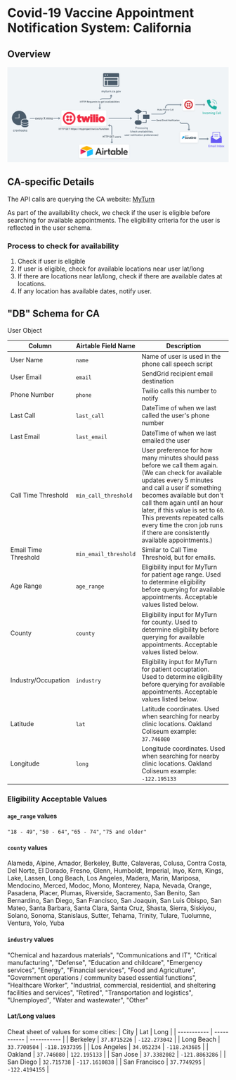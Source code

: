 # Covid-19 Vaccine Appointment Notification System: California

## Overview

![Service Diagram](assets/services.png)

## CA-specific Details

The API calls are querying the CA website: [MyTurn](https://myturn.ca.gov/)

As part of the availability check, we check if the user is eligible before searching for available appointments. The eligibility criteria for the user is reflected in the user schema.

### Process to check for availability
1) Check if user is eligible
2) If user is eligible, check for available locations near user lat/long
3) If there are locations near lat/long, check if there are available dates at locations.
4) If any location has available dates, notify user.


## "DB" Schema for CA

User Object

| Column      | Airtable Field Name | Description |
| ----------- | ----------- | ----------- |
| User Name      | `name`       | Name of user is used in the phone call speech script |
| User Email   | `email`        | SendGrid recipient email destination |
| Phone Number   | `phone`        | Twilio calls this number to notify |
| Last Call   | `last_call`        | DateTime of when we last called the user's phone number |
| Last Email   | `last_email`        | DateTime of when we last emailed the user |
| Call Time Threshold   | `min_call_threshold`        | User preference for how many minutes should pass before we call them again. (We can check for available updates every 5 minutes and call a user if something becomes available but don't call them again until an hour later, if this value is set to `60`. This prevents repeated calls every time the cron job runs if there are consistently available appointments.) |
| Email Time Threshold   | `min_email_threshold`        | Similar to Call Time Threshold, but for emails. |
| Age Range   | `age_range`        | Eligibility input for MyTurn for patient age range. Used to determine eligibility before querying for available appointments. Acceptable values listed below. |
| County   | `county`        | Eligibility input for MyTurn for county. Used to determine eligibility before querying for available appointments. Acceptable values listed below. |
| Industry/Occupation   | `industry`        | Eligibility input for MyTurn for patient occuptation. Used to determine eligibility before querying for available appointments. Acceptable values listed below. |
| Latitude   | `lat`        | Latitude coordinates. Used when searching for nearby clinic locations. Oakland Coliseum example: `37.746080` |
| Longitude   | `long`        | Longitude coordinates. Used when searching for nearby clinic locations. Oakland Coliseum example: `-122.195133` |

### Eligibility Acceptable Values

#### `age_range` values
`"18 - 49"`, `"50 - 64"`, `"65 - 74"`, `"75 and older"`

#### `county` values
Alameda, Alpine, Amador, Berkeley, Butte, Calaveras, Colusa, Contra Costa, Del Norte, El Dorado, Fresno, Glenn, Humboldt, Imperial, Inyo, Kern, Kings, Lake, Lassen, Long Beach, Los Angeles, Madera, Marin, Mariposa, Mendocino, Merced, Modoc, Mono, Monterey, Napa, Nevada, Orange, Pasadena, Placer, Plumas, Riverside, Sacramento, San Benito, San Bernardino, San Diego, San Francisco, San Joaquin, San Luis Obispo, San Mateo, Santa Barbara, Santa Clara, Santa Cruz, Shasta, Sierra, Siskiyou, Solano, Sonoma, Stanislaus, Sutter, Tehama, Trinity, Tulare, Tuolumne, Ventura, Yolo, Yuba

#### `industry` values

"Chemical and hazardous materials", "Communications and IT", "Critical manufacturing", "Defense", "Education and childcare", "Emergency services", "Energy", "Financial services", "Food and Agriculture", "Government operations / community based essential functions", "Healthcare Worker", "Industrial, commercial, residential, and sheltering facilities and services", "Retired", "Transportation and logistics", "Unemployed", "Water and wastewater", "Other"

#### Lat/Long values

Cheat sheet of values for some cities:
| City      | Lat | Long |
| ----------- | ----------- | ----------- |
| Berkeley      | `37.8715226`       | `-122.273042` |
| Long Beach      | `33.7700504`       | `-118.1937395` |
| Los Angeles      | `34.052234`       | `-118.243685` |
| Oakland      | `37.746080`       | `122.195133` |
| San Jose      | `37.3382082`       | `-121.8863286` |
| San Diego      | `32.715738`       | `-117.1610838` |
| San Francisco      | `37.7749295`       | `-122.4194155` |

